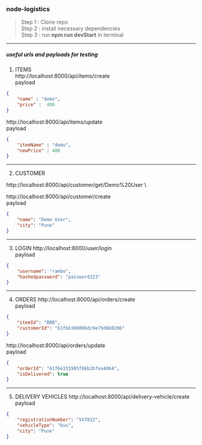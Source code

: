 ### node-logistics

>Step 1 : Clone repo\
>Step 2 : install necessary dependencies\
>Step 3 : run **npm run devStart** in terminal

---

##### useful urls and payloads for testing

1. ITEMS\
http://localhost:8000/api/items/create \
payload
```json
{
    "name" : "demo",
    "price" :  400
}
```

http://localhost:8000/api/items/update \
payload
```json
{
    "itemName" : "demo",
    "newPrice" : 400
}
```
---

2. CUSTOMER

http://localhost:8000/api/customer/get/Demo%20User \

http://localhost:8000/api/customer/create \
payload
```json
{
    "name": "Demo User",
    "city": "Pune"
}
```
---

3. LOGIN
http://localhost:8000/user/login \
payload
```json
{
    "username": "rambo",
    "hashedpassword": "password123"
}
```
---

4. ORDERS
http://localhost:8000/api/orders/create \
payload
```json
{
    "itemId": "BBB",
    "customerId": "61f6b38000bdc9e79d888206"
}
```
http://localhost:8000/api/orders/update \
payload
```json
{
    "orderId": "61f6e331985f86b2bfea4064",
    "isDelivered": true
}
```
---

5. DELIVERY VEHICLES
http://localhost:8000/api/delivery-vehicle/create \
payload
```json
{
    "registrationNumber": "VV7812",
    "vehicleType": "bus",
    "city": "Pune"
}
```